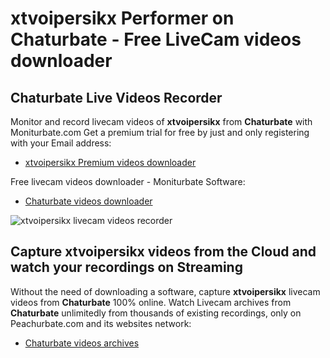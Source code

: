# xtvoipersikx Performer on Chaturbate - Free LiveCam videos downloader

## Chaturbate Live Videos Recorder

Monitor and record livecam videos of **xtvoipersikx** from **Chaturbate** with Moniturbate.com
Get a premium trial for free by just and only registering with your Email address:
* [xtvoipersikx Premium videos downloader](https://moniturbate.com/request-demo-licence-key.html)

Free livecam videos downloader - Moniturbate Software:
* [Chaturbate videos downloader](https://moniturbate.com/moniturbate-download-software.html)

![xtvoipersikx livecam videos recorder](https://peachurnet.com/templates/moniturbate-software.png)


## Capture xtvoipersikx videos from the Cloud and watch your recordings on Streaming

Without the need of downloading a software, capture **xtvoipersikx** livecam videos from **Chaturbate** 100% online.
Watch Livecam archives from **Chaturbate** unlimitedly from thousands of existing recordings, only on Peachurbate.com and its websites network:
* [Chaturbate videos archives](https://peachurnet.com/)